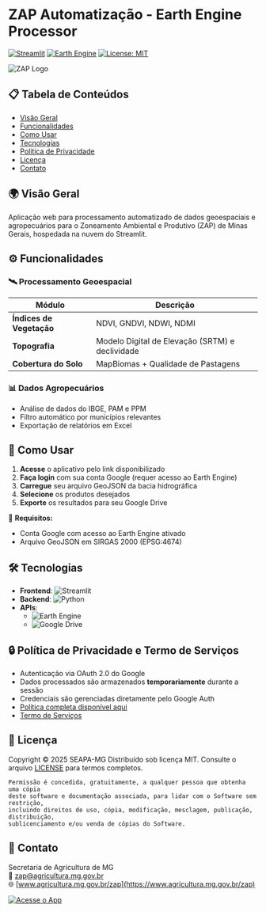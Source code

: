 # ZAP Automatização - Earth Engine Processor

[![Streamlit](https://img.shields.io/badge/Streamlit-Cloud-FF4B4B?style=for-the-badge&logo=Streamlit&logoColor=white)](https://streamlit.io)
[![Earth Engine](https://img.shields.io/badge/Google%20Earth%20Engine-API-4285F4?style=for-the-badge&logo=google&logoColor=white)](https://earthengine.google.com)
[![License: MIT](https://img.shields.io/badge/License-MIT-yellow.svg?style=for-the-badge)](https://opensource.org/licenses/MIT)

![ZAP Logo](https://i.postimg.cc/c4VZ0fQw/zap-logo.png)

## 📋 Tabela de Conteúdos
- [Visão Geral](#-visão-geral)
- [Funcionalidades](#-funcionalidades) 
- [Como Usar](#-como-usar)
- [Tecnologias](#-tecnologias)
- [Política de Privacidade](#-política-de-privacidade)
- [Licença](#-licença)
- [Contato](#-contato)

## 🌍 Visão Geral
Aplicação web para processamento automatizado de dados geoespaciais e agropecuários para o Zoneamento Ambiental e Produtivo (ZAP) de Minas Gerais, hospedada na nuvem do Streamlit.

## ⚙️ Funcionalidades

### 🛰️ Processamento Geoespacial
| Módulo | Descrição |
|--------|-----------|
| **Índices de Vegetação** | NDVI, GNDVI, NDWI, NDMI |
| **Topografia** | Modelo Digital de Elevação (SRTM) e declividade |
| **Cobertura do Solo** | MapBiomas + Qualidade de Pastagens |

### 📊 Dados Agropecuários
- Análise de dados do IBGE, PAM e PPM
- Filtro automático por municípios relevantes
- Exportação de relatórios em Excel

## 🚀 Como Usar
1. **Acesse** o aplicativo pelo link disponibilizado
2. **Faça login** com sua conta Google (requer acesso ao Earth Engine)
3. **Carregue** seu arquivo GeoJSON da bacia hidrográfica
4. **Selecione** os produtos desejados
5. **Exporte** os resultados para seu Google Drive

📌 **Requisitos:**
- Conta Google com acesso ao Earth Engine ativado
- Arquivo GeoJSON em SIRGAS 2000 (EPSG:4674)

## 🛠️ Tecnologias
- **Frontend**: ![Streamlit](https://img.shields.io/badge/Streamlit-1.22+-FF4B4B)
- **Backend**: ![Python](https://img.shields.io/badge/Python-3.8+-blue)
- **APIs**: 
  - ![Earth Engine](https://img.shields.io/badge/Earth_Engine_API-v1.0-orange)
  - ![Google Drive](https://img.shields.io/badge/Google_Drive_API-v3-blue)

## 🔒 Política de Privacidade e Termo de Serviços
- Autenticação via OAuth 2.0 do Google
- Dados processados são armazenados **temporariamente** durante a sessão
- Credenciais são gerenciadas diretamente pelo Google Auth
- [Política completa disponível aqui]([#](https://github.com/guihleao/zap_mg/security/policy))
- [Termo de Serviços]([#](https://github.com/guihleao/zap_mg/security/policy))

## 📜 Licença
Copyright © 2025 SEAPA-MG
Distribuído sob licença MIT. Consulte o arquivo [LICENSE](LICENSE) para termos completos.

```text
Permissão é concedida, gratuitamente, a qualquer pessoa que obtenha uma cópia
deste software e documentação associada, para lidar com o Software sem restrição,
incluindo direitos de uso, cópia, modificação, mesclagem, publicação, distribuição,
sublicenciamento e/ou venda de cópias do Software.
```

## 📧 Contato
Secretaria de Agricultura de MG  
📩 [zap@agricultura.mg.gov.br](mailto:zap@agricultura.mg.gov.br)  
🌐 [www.agricultura.mg.gov.br/zap](https://www.agricultura.mg.gov.br/zap)

[![Acesse o App](https://img.shields.io/badge/ACESSE_O_APP_AQUI-FF6B6B?style=for-the-badge&logo=google-chrome&logoColor=white)](https://zap-mg.streamlit.app)
